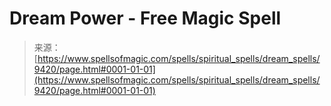 <!--yml
category: 未分类
date: 2024-06-12 18:45:43
-->

# Dream Power - Free Magic Spell

> 来源：[https://www.spellsofmagic.com/spells/spiritual_spells/dream_spells/9420/page.html#0001-01-01](https://www.spellsofmagic.com/spells/spiritual_spells/dream_spells/9420/page.html#0001-01-01)